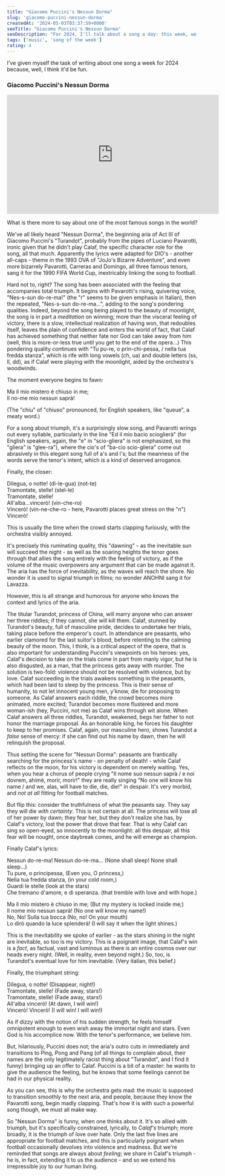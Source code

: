 ```yaml
---
title: "Giacomo Puccini's Nessun Dorma"
slug: 'giacomo-puccini-nessun-dorma'
createdAt: '2024-05-03T03:37:59+0000'
seoTitle: "Giacomo Puccini's Nessun Dorma"
seoDescription: "For 2024, I'll talk about a song a day: this week, we'll talk about one of the most renowned arias, Nessun Dorma."
tags: ['music', 'song of the week']
rating: 4
---
```


I've given myself the task of writing about one song a week for 2024 because, well, I think it'd be fun.

### Giacomo Puccini's Nessun Dorma

<iframe width="560" height="315" src="https://www.youtube.com/embed/cWc7vYjgnTs?si=VxIl1BM5kFn47a1j" title="YouTube video player" frameborder="0" allow="accelerometer; autoplay; clipboard-write; encrypted-media; gyroscope; picture-in-picture; web-share" referrerpolicy="strict-origin-when-cross-origin" allowfullscreen></iframe>

What is there more to say about one of the most famous songs in the world?

We've all likely heard "Nessun Dorma", the beginning aria of Act III of Giacomo Puccini's "Turandot", probably from the pipes of Luciano Pavarotti, ironic given that he didn't play Calaf, the specific character role for the song, all that much. Apparently the lyrics were adapted for DIO's - another all-caps - theme in the 1993 OVA of "JoJo's Bizarre Adventure", and even more bizarrely Pavarotti, Carreras and Domingo, all three famous tenors, sang it for the 1990 FIFA World Cup, inextricably linking the song to football.

Hard not to, right? The song has been associated with the feeling that accompanies total triumph. It begins with Pavarotti's rising, quivering voice, "Nes-s-sun do-re-ma!" (the "r" seems to be given emphasis in Italian), then the repeated, "Nes-s-sun do-re-ma...", adding to the song's pondering qualities. Indeed, beyond the song being played to the beauty of moonlight, the song is in part a _meditation_ on winning; more than the visceral feeling of victory, there is a slow, intellectual realization of having won, that redoubles itself, leaves the plain of confidence and enters the world of fact, that Calaf has achieved something that neither fate nor God can take away from him (well, this is more-or-less true until you get to the end of the opera...) This pondering quality continues with "Tu pu-re, o prin-chi-pessa, / nella tua fredda stanza", which is rife with long vowels (ch, ua) and double letters (ss, ll, dd), as if Calaf were playing with the moonlight, aided by the orchestra's woodwinds.

The moment everyone begins to fawn:

Ma il mio mistero è chiuso in me;<br/>
Il no-me mio nessun saprà!<br/>

(The "chiu" of "chiuso" pronounced, for English speakers, like "queue", a meaty word.)

For a song about triumph, it's a surprisingly slow song, and Pavarotti wrings out every syllable, particularly in the line "Ed il mio bacio scioglierà" (for English speakers, again, the "e" in "scio-gliera" is not emphasized, so the "gliera" is "glee-ra"), where the cio's of "ba-cio scio-gliera" come out abrasively in this elegant song full of a's and l's; but the meanness of the words serve the tenor's intent, which is a kind of deserved arrogance.

Finally, the closer:

Dilegua, o notte! (di-le-gua) (not-te)<br/>
Tramontate, stelle! (stel-le)<br/>
Tramontate, stelle!<br/>
All'alba...vincerò! (vin-che-ro)<br/>
Vincerò! (vin-ne-che-ro - here, Pavarotti places great stress on the "n")<br/>
Vincerò!

This is usually the time when the crowd starts clapping furiously, with the orchestra visibly annoyed.

It's precisely this ruminating quality, this "dawning" - as the inevitable sun will succeed the night - as well as the soaring heights the tenor goes through that allies the song entirely with the feeling of victory, as if the volume of the music overpowers any argument that can be made against it. The aria has the force of inevitability, as the waves will reach the shore. No wonder it is used to signal triumph in films; no wonder ANOHNI sang it for Lavazza.

However, this is all strange and humorous for anyone who knows the context and lyrics of the aria.

The titular Turandot, princess of China, will marry anyone who can answer her three riddles; if they cannot, she will kill them. Calaf, stunned by Turandot's beauty, full of masculine pride, decides to undertake her trials, taking place before the emperor's court. In attendance are peasants, who earlier clamored for the last suitor's blood, before relenting to the calming beauty of the moon. This, I think, is a critical aspect of the opera, that is also important for understanding Puccini's viewpoints on his heroes: yes, Calaf's decision to take on the trials come in part from manly vigor, but he is also disgusted, as a man, that the princess gets away with murder. The solution is two-fold: violence should not be resolved with violence, but by love. Calaf succeeding in the trials awakens something in the peasants, which had been laid to sleep by the princess. This is their sense of humanity, to not let innocent young men, y'know, die for proposing to someone. As Calaf answers each riddle, the crowd becomes more animated, more excited; Turandot becomes more flustered and more woman-ish (hey, Puccini, not me) as Calaf wins through wit alone. When Calaf answers all three riddles, Turandot, weakened, begs her father to not honor the marriage proposal. As an honorable king, he forces his daughter to keep to her promises. Calaf, again, our masculine hero, shows Turandot a _false_ sense of mercy: if she can find out his name by dawn, then he will relinquish the proposal.

Thus setting the scene for "Nessun Dorma": peasants are frantically searching for the princess's name - on penalty of death! - while Calaf reflects on the moon, for his victory is dependent on merely waiting. Yes, when you hear a chorus of people crying "Il nome suo nessun saprà / e noi dovrem, ahimè, morir, morir!" they are really singing "No one will know his name / and we, alas, will have to die, die, die!" in despair. It's very morbid, and _not at all_ fitting for football matches.

But flip this: consider the truthfulness of what the peasants say. They say they will die _with certainty_. This is not certain at all. The princess will lose all of her power by dawn; they fear her, but they don't realize she has, by Calaf's victory, lost the power that drove that fear. That is why Calaf can sing so open-eyed, so innocently to the moonlight: all this despair, all this fear will be nought, once daybreak comes, and he will emerge as champion.

Finally Calaf's lyrics:

Nessun do-re-ma! Nessun do-re-ma... (None shall sleep! None shall sleep...)<br/>
Tu pure, o principessa, (Even you, O princess,)<br/>
Nella tua fredda stanza, (in your cold room,)<br/>
Guardi le stelle (look at the stars)<br/>
Che tremano d'amore, e di speranza. (that tremble with love and with hope.)

Ma il mio mistero è chiuso in me; (But my mystery is locked inside me;)<br/>
Il nome mio nessun saprà! (No one will know my name!)<br/>
No, No! Sulla tua bocca (No, no! On your mouth)<br/>
Lo dirò quando la luce splenderà! (I will say it when the light shines.)

This is the inevitability we spoke of earlier - as the stars shining in the night are inevitable, so too is my victory. This is a poignant image, that Calaf's win is a _fact_, as factual, vast and luminous as there is an entire cosmos over our heads every night. (Well, in reality, even beyond night.) So, too, is Turandot's eventual love for him inevitable. (Very italian, this belief.)

Finally, the triumphant string:

Dilegua, o notte! (Disappear, night!)<br/>
Tramontate, stelle! (Fade away, stars!)<br/>
Tramontate, stelle! (Fade away, stars!)<br/>
All'alba vincerò! (At dawn, I will win!)<br/>
Vincerò! Vincerò! (I will win! I will win!)

As if dizzy with the notion of his sudden strength, he feels himself omnipotent enough to even wish away the immortal night and stars. Even God is his accomplice now. With the tenor's performance, we believe him.

But, hilariously, Puccini does not; the aria's outro cuts in immediately and transitions to Ping, Pong and Pang (of all things to complain about, their names are the only legitimately racist thing about "Turandot", and I find it funny) bringing up an offer to Calaf. Puccini is a bit of a master: he wants to give the audience the feeling, but he knows that some feelings cannot be had in our physical reality.

As you can see, this is why the orchestra gets mad: the music is supposed to transition smoothly to the next aria, and people, because they know the Pavarotti song, begin madly clapping. That's how it is with such a powerful song though, we must all make way.

So "Nessun Dorma" is funny, when one thinks about it. It's so allied with triumph, but it's specifically constrained, lyrically, to _Calaf's_ triumph; more broadly, it is the triumph of love over hate. Only the last five lines are appropriate for football matches, and this is particularly poignant when football occasionally devolves into violence and madness. But we're reminded that songs are always about _feeling_; we share in Calaf's triumph - he is, in fact, extending it to us the audience - and so we extend his irrepressible joy to our human living.
